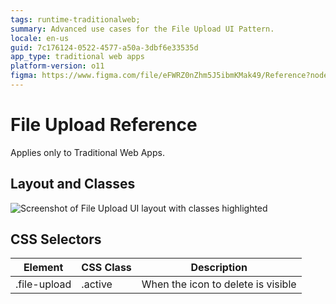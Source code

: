 ```yaml
---
tags: runtime-traditionalweb; 
summary: Advanced use cases for the File Upload UI Pattern.
locale: en-us
guid: 7c176124-0522-4577-a50a-3dbf6e33535d
app_type: traditional web apps
platform-version: o11
figma: https://www.figma.com/file/eFWRZ0nZhm5J5ibmKMak49/Reference?node-id=615:464
---
```


# File Upload Reference

<div class="info" markdown="1">

Applies only to Traditional Web Apps.

</div>

## Layout and Classes

![Screenshot of File Upload UI layout with classes highlighted](images/fileupload-image-2.png "File Upload UI Layout")

## CSS Selectors

| Element |  CSS Class |  Description  |
| ---|---|---
| .file-upload | .active |  When the icon to delete is visible |


